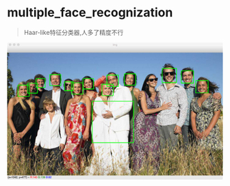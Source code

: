 # multiple_face_recognization

>Haar-like特征分类器,人多了精度不行

 ![image](https://github.com/kouunn/multiple_face_recognization/blob/master/result.png)
